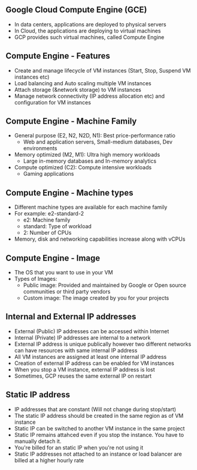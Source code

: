 ## Google Cloud Compute Engine (GCE)

- In data centers, applications are deployed to physical servers
- In Cloud, the applications are deploying to virtual machines
- GCP provides such virtual machines, called Compute Engine

## Compute Engine - Features

- Create and manage lifecycle of VM instances (Start, Stop, Suspend VM instances etc)
- Load balancing and Auto scaling multiple VM instances
- Attach storage (&network storage) to VM instances
- Manage network connectivity (IP address allocation etc) and configuration for VM instances

## Compute Engine - Machine Family

- General purpose (E2, N2, N2D, N1): Best price-performance ratio
  - Web and application servers, Small-medium databases, Dev environments
- Memory optimized (M2, M1): Ultra high memory workloads
  - Large in-memory databases and In-memory analytics
- Compute optimized (C2): Compute intensive workloads
  - Gaming applications

## Compute Engine - Machine types

- Different machine types are available for each machine family
- For example: e2-standard-2
  - e2: Machine family
  - standard: Type of workload
  - 2: Number of CPUs
- Memory, disk and networking capabilities increase along with vCPUs

## Compute Engine - Image

- The OS that you want to use in your VM
- Types of Images:
  - Public image: Provided and maintained by Google or Open source communities or third party vendors
  - Custom image: The image created by you for your projects

## Internal and External IP addresses

- External (Public) IP addresses can be accessed within Internet
- Internal (Private) IP addresses are internal to a network
- External IP address is unique publically however two different networks can have resources with same internal IP address
- All VM instances are assigned at least one internal IP address
- Creation of external IP address can be enabled for VM instances
- When you stop a VM instance, external IP address is lost
- Sometimes, GCP reuses the same external IP on restart

## Static IP address

- IP addresses that are constant (Will not change during stop/start)
- The static IP address should be created in the same region as of VM instance
- Static IP can be switched to another VM instance in the same project
- Static IP remains attahced even if you stop the instance. You have to manually detach it.
- You're billed for an static IP when you're not using it
- Static IP addresses not attached to an instance or load balancer are billed at a higher hourly rate
